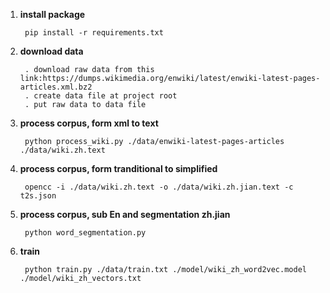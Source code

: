 1. **install package**
    
        pip install -r requirements.txt

2. **download data**

        . download raw data from this link:https://dumps.wikimedia.org/enwiki/latest/enwiki-latest-pages-articles.xml.bz2
        . create data file at project root
        . put raw data to data file
             
3. **process corpus, form xml to text**

        python process_wiki.py ./data/enwiki-latest-pages-articles ./data/wiki.zh.text
4. **process corpus, form tranditional to simplified**

        opencc -i ./data/wiki.zh.text -o ./data/wiki.zh.jian.text -c t2s.json
        
5. **process corpus, sub En and segmentation zh.jian**

        python word_segmentation.py
        
6. **train**

        python train.py ./data/train.txt ./model/wiki_zh_word2vec.model ./model/wiki_zh_vectors.txt